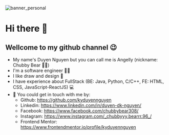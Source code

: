 ![banner_personal](https://github.com/kyduyennguyen/kyduyennguyen/assets/85860433/2a88982c-b998-460c-8ad8-2b5f98eed495)
# Hi there 👋
## Wellcome to my github channel 😉
- My name's Duyen Nguyen but you can call me is Angelly (nickname: Chubby Bear 🐻‍❄️)
- I'm a software engineer 👩‍💻
- I like draw and design 🎨
- I have experience about FullStack (BE: Java, Python, C/C++, FE: HTML, CSS, JavaScript-ReactJS)  💻
- 📲 You could get in touch with me by: 
  - Github: https://github.com/kyduyennguyen
  - Linkedin: https://www.linkedin.com/in/duyen-dk-nguyen/
  - Facebook: https://www.facebook.com/chubbybear308/
  - Instagram: https://www.instagram.com/_chubbyyy.bearrr.96_/
  - Frontend Mentor: https://www.frontendmentor.io/profile/kyduyennguyen

